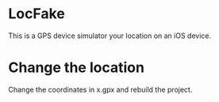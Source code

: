 # LocFake
This is a GPS device simulator your location on an iOS device.

# Change the location
Change the coordinates in x.gpx and rebuild the project.



